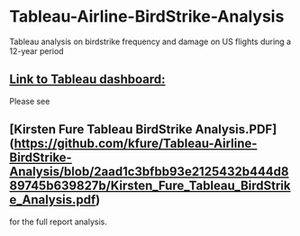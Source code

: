 # Tableau-Airline-BirdStrike-Analysis
Tableau analysis on birdstrike frequency and damage on US flights during a 12-year period

## [Link to Tableau dashboard: ](https://public.tableau.com/profile/kirsten.fure#!/vizhome/BirdStrikesAnalysis/Dashboard1)
Please see 
## [Kirsten Fure Tableau BirdStrike Analysis.PDF] (https://github.com/kfure/Tableau-Airline-BirdStrike-Analysis/blob/2aad1c3bfbb93e2125432b444d889745b639827b/Kirsten_Fure_Tableau_BirdStrike_Analysis.pdf)
for the full report analysis.
